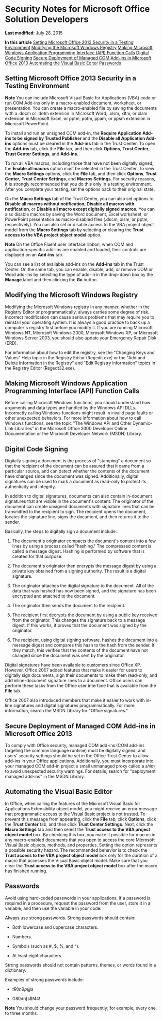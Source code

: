 
# Security Notes for Microsoft Office Solution Developers

 **Last modified:** July 28, 2015

 **In this article**
 [Setting Microsoft Office 2013 Security in a Testing Environment](#sectionSection0)
 [Modifying the Microsoft Windows Registry](#sectionSection1)
 [Making Microsoft Windows Application Programming Interface (API) Function Calls](#sectionSection2)
 [Digital Code Signing](#sectionSection3)
 [Secure Deployment of Managed COM Add-ins in Microsoft Office 2013](#sectionSection4)
 [Automating the Visual Basic Editor](#sectionSection5)
 [Passwords](#sectionSection6)


## Setting Microsoft Office 2013 Security in a Testing Environment
<a name="sectionSection0"> </a>


 **Note**  You can include Microsoft Visual Basic for Applications (VBA) code or run COM Add-ins only in a macro-enabled document, worksheet, or presentation. You can create a macro-enabled file by saving the documents with a .docm or .dotm extension in Microsoft Word; .xlsm, xltm, or xlam extension in Microsoft Excel; or pptm, potm, ppam, or ppsm extension in Microsoft PowerPoint.

To install and run an unsigned COM add-in, the  **Require Application Add-ins to be signed by Trusted Publisher** and the **Disable all Application Add-ins** options must be cleared in the **Add-ins** tab in the Trust Center. To open the **Add-ins** tab, click the **File** tab, and then click **Options**,  **Trust Center**,  **Trust Center Settings**, and  **Add-ins**. 

To run all VBA macros, including those that have not been digitally signed, the  **Enable all macros** option must be selected in the Trust Center. To view the **Macro Settings** options, click the **File** tab, and then click **Options**,  **Trust Center**,  **Trust Center Settings**, and  **Macros Settings**. For security reasons, it is strongly recommended that you do this only in a testing environment. After you complete your testing, set the options back to their original state.

On the  **Macro Settings** tab of the Trust Center, you can also set options to **Disable all macros without notification**,  **Disable all macros with notification**, or  **Disable all macro except digitally signed macros**. You can also disable macros by saving the Word document, Excel worksheet, or PowerPoint presentation as macro-disabled files (.docm, xlsm, or pptm, respectively). You can also set or disable access to the VBA project object model from the  **Macro Settings** tab by selecting or clearing the **Trust access to the VBA project object model** option.


 **Note**  On the Office Fluent user interface ribbon, when COM and application-specific add-ins are enabled and loaded, their controls are displayed on an  **Add-ins** tab.

You can see a list of available add-ins on the  **Add-ins** tab in the Trust Center. On the same tab, you can enable, disable, add, or remove COM or Word add-ins by selecting the type of add-in in the drop-down box by the **Manage** label and then clicking the **Go** button.


## Modifying the Microsoft Windows Registry
<a name="sectionSection1"> </a>

Modifying the Microsoft Windows registry in any manner, whether in the Registry Editor or programmatically, always carries some degree of risk. Incorrect modification can cause serious problems that may require you to reinstall your operating system. It is always a good practice to back up a computer's registry first before you modify it. If you are running Microsoft Windows NT, Microsoft Windows 2000, Microsoft Windows XP, or Microsoft Windows Server 2003, you should also update your Emergency Repair Disk (ERD).

For information about how to edit the registry, see the "Changing Keys and Values" Help topic in the Registry Editor (Regedit.exe) or the "Add and Delete Information in the Registry" and "Edit Registry Information" topics in the Registry Editor (Regedt32.exe).


## Making Microsoft Windows Application Programming Interface (API) Function Calls
<a name="sectionSection2"> </a>

Before calling Microsoft Windows functions, you should understand how arguments and data types are handled by the Windows API DLLs. Incorrectly calling Windows functions might result in invalid page faults or other unexpected behaviors. For more information about how to call Windows functions, see the topic "The Windows API and Other Dynamic-Link Libraries" in the Microsoft Office 2000 Developer Online Documentation or the Microsoft Developer Network (MSDN) Library.


## Digital Code Signing
<a name="sectionSection3"> </a>

Digitally signing a document is the process of "stamping" a document so that the recipient of the document can be assured that it came from a particular source, and can detect whether the contents of the document have changed since the document was signed. Additionally, digital signatures can be used to mark a document as read-only to protect its authenticity and integrity.

In addition to digital signatures, documents can also contain in-document signatures that are visible in the document's content. The originator of the document can create unsigned documents with signature lines that can be transmitted to the recipient to sign. The recipient opens the document, locates the signature line, signs the document, and then returns it to the sender.

Basically, the steps to digitally sign a document include: 


1. The document's originator compacts the document's content into a few lines by using a process called "hashing." The compressed content is called a message digest. Hashing is performed by software that is created for that purpose.
    
2. The document's originator then encrypts the message digest by using a private key obtained from a signing authority. The result is a digital signature. 
    
3. The originator attaches the digital signature to the document. All of the data that was hashed has now been signed, and the signature has been encrypted and attached to the document.
    
4. The originator then sends the document to the recipient.
    
5. The recipient first decrypts the document by using a public key received from the originator. This changes the signature back to a message digest. If this works, it proves that the document was signed by the originator.
    
6. The recipient, using digital signing software, hashes the document into a message digest and compares this hash to the hash from the sender. If they match, this verifies that the contents of the document have not changed since the document was sent by the originator.
    
Digital signatures have been available to customers since Office XP. However, Office 2007 added features that make it easier for users to digitally sign documents, sign their documents to make them read-only, and add inline-document signature lines to a document. Office users can perform these tasks from the Office user interface that is available from the  **File** tab.

Office 2007 also introduced members that make it easier to work with in-line signatures and digital signatures programmatically. For more information, search the MSDN Library for "Office signatures."


## Secure Deployment of Managed COM Add-ins in Microsoft Office 2013
<a name="sectionSection4"> </a>

To comply with Office security, managed COM add-ins (COM add-ins targeting the common language runtime) must be digitally signed, and users' security settings should be set in the Office Trust Center to allow add-ins in your Office applications. Additionally, you must incorporate into your managed COM add-in project a small unmanaged proxy called a  _shim_ to avoid unexpected security warnings. For details, search for "deployment managed add-ins" in the MSDN Library.


## Automating the Visual Basic Editor
<a name="sectionSection5"> </a>

In Office, when calling the features of the Microsoft Visual Basic for Applications Extensibility object model, you might receive an error message that programmatic access to the Visual Basic project is not trusted. To prevent this message from appearing, click the  **File** tab, click **Options**, click the  **Trust Center** tab, and then click **Trust Center Settings**. Next, click the  **Macro Settings** tab and then select the **Trust access to the VBA project object model** box. By checking this box, you make it possible for macros in any macro-enabled documents that you open to access the core Microsoft Visual Basic objects, methods, and properties. Setting the option represents a possible security hazard. The recommended behavior is to check the **Trust access to the VBA project object model** box only for the duration of a macro that accesses the Visual Basic object model. Make sure that you clear the **Trust access to the VBA project object model** box after the macro has finished running.


## Passwords
<a name="sectionSection6"> </a>

Avoid using hard-coded passwords in your applications. If a password is required in a procedure, request the password from the user, store it in a variable, and then use the variable in your code.

Always use strong passwords. Strong passwords should contain:


- Both lowercase and uppercase characters.
    
- Numbers.
    
- Symbols (such as #, $, %, and ^).
    
- At least eight characters.
    
Strong passwords should not contain patterns, themes, or words found in a dictionary.

Examples of strong passwords include:


- $tR0n9p@$s
    
- G80dn[s$M4!
    

 **Note**  You should change your password frequently; for example, every one to three months.


